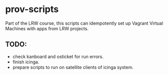 # prov-scripts
Part of the LRW course, this scripts can idempotently set up Vagrant
Virtual Machines with apps from LRW projects.

## TODO:
- check kanboard and osticket for run errors.
- finish icinga.
- prepare scripts to run on satellite clients of icinga system.

